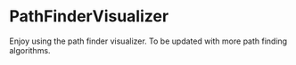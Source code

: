 # PathFinderVisualizer

Enjoy using the path finder visualizer. To be updated with more path finding algorithms. 
